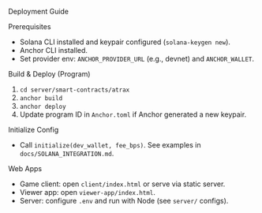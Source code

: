 Deployment Guide

Prerequisites
- Solana CLI installed and keypair configured (`solana-keygen new`).
- Anchor CLI installed.
- Set provider env: `ANCHOR_PROVIDER_URL` (e.g., devnet) and `ANCHOR_WALLET`.

Build & Deploy (Program)
1) `cd server/smart-contracts/atrax`
2) `anchor build`
3) `anchor deploy`
4) Update program ID in `Anchor.toml` if Anchor generated a new keypair.

Initialize Config
- Call `initialize(dev_wallet, fee_bps)`. See examples in `docs/SOLANA_INTEGRATION.md`.

Web Apps
- Game client: open `client/index.html` or serve via static server.
- Viewer app: open `viewer-app/index.html`.
- Server: configure `.env` and run with Node (see `server/` configs).
